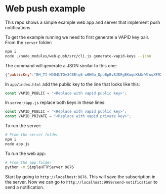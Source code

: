 # Web push example

This repo shows a simple example web app and server that implement push notifications.

To get the example running we need to first generate a VAPID key pair. From the `server` folder:

```sh
npm i
node ./node_modules/web-push/src/cli.js generate-vapid-keys --json
```

The command will generate a JSON similar to this one:

```json
{"publicKey":"BH_TI-HD04UTOv3C6Rlq6-w0HGw_DpbBpBv8JDEgBKoqdKkUnWfnqXE9XTUcS1FNrdbQucoCY5zo8n6ivHb-GwM","privateKey":"ug0NOgNPInoyGRcRPIrF5TjiXzgc4bFqJNv61DSJ1I4"}
```

In `app/index.html` add the public key to the line that looks like this:

```js
const VAPID_PUBLIC = '<Replace with vapid public key>';
```

In `server/app.js` replace both keys in these lines:

```js
const VAPID_PUBLIC = "<Replace with vapid public key>';
const VAPID_PRIVATE = "<Replace with vapid private key>";
```

To run the server:

```sh
# From the server folder
npm i
node app.js
```

To run the web app:

```sh
# From the app folder
python -m SimpleHTTPServer 9876
```

Start by going to `http://localhost:9876`. This will save the subscription in the server. Now we can go to `http://localhost:9999/send-notification` to send a notification.

